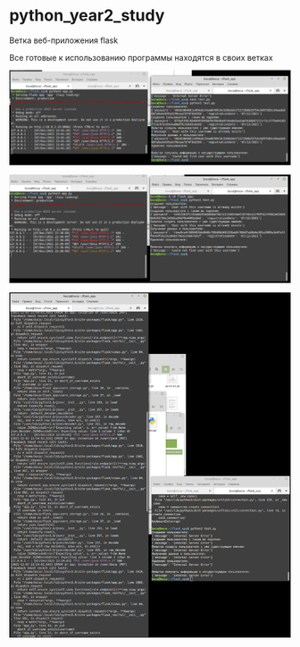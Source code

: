 # python_year2_study
Ветка веб-приложения flask

Все готовые к использованию программы находятся в своих ветках

![Image alt](https://github.com/Blikaj/python_year2_study/raw/flask_app/screenshots/flaskapp1.png)

![Image alt](https://github.com/Blikaj/python_year2_study/raw/flask_app/screenshots/flaskapp2.png)

![Image alt](https://github.com/Blikaj/python_year2_study/raw/flask_app/screenshots/flaskapp3.png)
